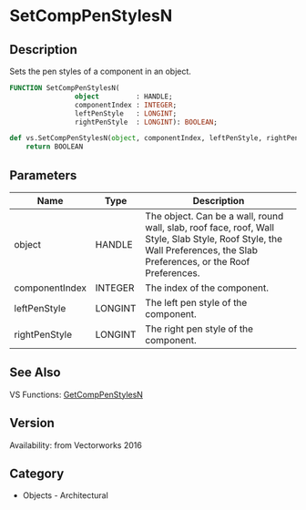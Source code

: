 # SetCompPenStylesN

## Description
Sets the pen styles of a component in an object.

```pascal
FUNCTION SetCompPenStylesN(
				object         : HANDLE;
				componentIndex : INTEGER;
				leftPenStyle   : LONGINT;
				rightPenStyle  : LONGINT): BOOLEAN;
```

```python
def vs.SetCompPenStylesN(object, componentIndex, leftPenStyle, rightPenStyle):
    return BOOLEAN
```

## Parameters
|Name|Type|Description|
|---|---|---|
|object|HANDLE|The object. Can be a wall, round wall, slab, roof face, roof, Wall Style, Slab Style, Roof Style, the Wall Preferences, the Slab Preferences, or the Roof Preferences.|
|componentIndex|INTEGER|The index of the component.|
|leftPenStyle|LONGINT|The left pen style of the component.|
|rightPenStyle|LONGINT|The right pen style of the component.|

## See Also
VS Functions:
[GetCompPenStylesN](GetCompPenStylesN.md)

## Version
Availability: from Vectorworks 2016

## Category
* Objects - Architectural

